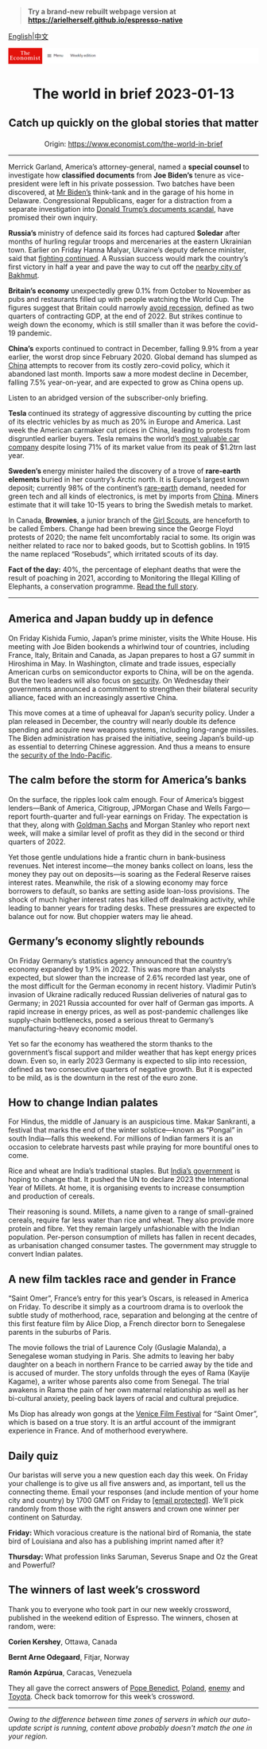 > **Try a brand-new rebuilt webpage version at https://arielherself.github.io/espresso-native**

[English](https://github.com/arielherself/espresso/blob/main/README.md)|[中文](https://github-com.translate.goog/arielherself/espresso/blob/main/README.md?_x_tr_sl=en&_x_tr_tl=zh-CN&_x_tr_hl=zh-CN&_x_tr_pto=wapp)



![The Economist](menubar.png)

# <p align="center">The world in brief 2023-01-13</p>

## <p align="center">Catch up quickly on the global stories that matter</p>

<p align="center">Origin: <a href="https://www.economist.com/the-world-in-brief">https://www.economist.com/the-world-in-brief</a><hr>

Merrick Garland, America’s attorney-general, named a <strong>special counsel </strong>to investigate how <strong>classified documents</strong> from <strong>Joe Biden’s</strong> tenure as vice-president were left in his private possession. Two batches have been discovered, at [Mr Biden’s](https://www.economist.com/united-states/2023/01/13/joe-bidens-documents-mess) think-tank and in the garage of his home in Delaware. Congressional Republicans, eager for a distraction from a separate investigation into [Donald Trump’s documents scandal](https://www.economist.com/united-states/2022/08/10/the-raid-on-mar-a-lago-could-shake-americas-foundations), have promised their own inquiry.

<strong>Russia’s </strong>ministry of defence said its forces had captured <strong>Soledar</strong> after months of hurling regular troops and mercenaries at the eastern Ukrainian town. Earlier on Friday Hanna Malyar, Ukraine’s deputy defence minister, said that [fighting continued](https://www.economist.com/leaders/2023/01/11/the-west-should-supply-tanks-to-ukraine). A Russian success would mark the country’s first victory in half a year and pave the way to cut off the [nearby city of Bakhmut](https://www.economist.com/europe/2022/12/06/russia-is-hurling-troops-at-the-tiny-ukrainian-town-of-bakhmut).

<strong>Britain’s economy</strong> unexpectedly grew 0.1% from October to November as pubs and restaurants filled up with people watching the World Cup. The figures suggest that Britain could narrowly [avoid recession](https://www.economist.com/the-economist-explains/2022/08/12/what-is-a-recession), defined as two quarters of contracting GDP, at the end of 2022. But strikes continue to weigh down the economy, which is still smaller than it was before the covid-19 pandemic.

<strong>China’s</strong> exports continued to contract in December, falling 9.9% from a year earlier, the worst drop since February 2020. Global demand has slumped as [China](https://www.economist.com/leaders/2023/01/05/how-chinas-reopening-will-disrupt-the-world-economy) attempts to recover from its costly zero-covid policy, which it abandoned last month. Imports saw a more modest decline in December, falling 7.5% year-on-year, and are expected to grow as China opens up.

Listen to an abridged version of the subscriber-only briefing.

<strong>Tesla </strong>continued its strategy of aggressive discounting by cutting the price of its electric vehicles by as much as 20% in Europe and America. Last week the American carmaker cut prices in China, leading to protests from disgruntled earlier buyers. Tesla remains the world’s [most valuable car company](https://www.economist.com/business/2023/01/04/investors-conclude-that-tesla-is-a-carmaker-not-a-tech-firm) despite losing 71% of its market value from its peak of $1.2trn last year.

<strong>Sweden’s </strong>energy minister hailed the discovery of a trove of <strong>rare-earth elements </strong>buried in her country’s Arctic north. It is Europe’s largest known deposit; currently 98% of the continent’s [rare-earth](https://www.economist.com/finance-and-economics/2021/03/31/governments-have-identified-commodities-essential-to-economic-and-military-security) demand, needed for green tech and all kinds of electronics, is met by imports from [China](https://www.economist.com/china/2019/06/15/rare-earths-give-china-leverage-in-the-trade-war-at-a-cost). Miners estimate that it will take 10-15 years to bring the Swedish metals to market.

In Canada, <strong>Brownies</strong>, a junior branch of the [Girl Scouts](https://www.economist.com/united-states/1999/11/18/girl-scouts-and-girl-power), are henceforth to be called Embers. Change had been brewing since the George Floyd protests of 2020; the name felt uncomfortably racial to some. Its origin was neither related to race nor to baked goods, but to Scottish goblins. In 1915 the name replaced “Rosebuds”, which irritated scouts of its day.

<strong>Fact of the day:</strong> 40%, the percentage of elephant deaths that were the result of poaching in 2021, according to Monitoring the Illegal Killing of Elephants, a conservation programme. [Read the full story](https://www.economist.com/science-and-technology/2023/01/11/what-causes-elephant-poaching).

----------

## America and Japan buddy up in defence

On Friday Kishida Fumio, Japan’s prime minister, visits the White House. His meeting with Joe Biden bookends a whirlwind tour of countries, including France, Italy, Britain and Canada, as Japan prepares to host a G7 summit in Hiroshima in May. In Washington, climate and trade issues, especially American curbs on semiconductor exports to China, will be on the agenda. But the two leaders will also focus on [security](https://www.economist.com/asia/2022/09/15/war-in-ukraine-has-bolstered-japans-support-for-a-stronger-army). On Wednesday their governments announced a commitment to strengthen their bilateral security alliance, faced with an increasingly assertive China. 

This move comes at a time of upheaval for Japan’s security policy. Under a plan released in December, the country will nearly double its defence spending and acquire new weapons systems, including long-range missiles. The Biden administration has praised the initiative, seeing Japan’s build-up as essential to deterring Chinese aggression. And thus a means to ensure the [security of the Indo-Pacific](https://www.economist.com/asia/2023/01/04/reinventing-the-indo-pacific).

## The calm before the storm for America’s banks

On the surface, the ripples look calm enough. Four of America’s biggest lenders—Bank of America, Citigroup, JPMorgan Chase and Wells Fargo—report fourth-quarter and full-year earnings on Friday. The expectation is that they, along with [Goldman Sachs](https://www.economist.com/finance-and-economics/2022/10/18/goldman-sachss-disastrous-main-street-gamble) and Morgan Stanley who report next week, will make a similar level of profit as they did in the second or third quarters of 2022.

Yet those gentle undulations hide a frantic churn in bank-business revenues. Net interest income—the money banks collect on loans, less the money they pay out on deposits—is soaring as the Federal Reserve raises interest rates. Meanwhile, the risk of a slowing economy may force borrowers to default, so banks are setting aside loan-loss provisions. The shock of much higher interest rates has killed off dealmaking activity, while leading to banner years for trading desks. These pressures are expected to balance out for now. But choppier waters may lie ahead.

## Germany’s economy slightly rebounds

On Friday Germany’s statistics agency announced that the country’s economy expanded by 1.9% in 2022. This was more than analysts expected, but slower than the increase of 2.6% recorded last year, one of the most difficult for the German economy in recent history. Vladimir Putin’s invasion of Ukraine radically reduced Russian deliveries of natural gas to Germany; in 2021 Russia accounted for over half of German gas imports. A rapid increase in energy prices, as well as post-pandemic challenges like supply-chain bottlenecks, posed a serious threat to Germany’s manufacturing-heavy economic model.

Yet so far the economy has weathered the storm thanks to the government’s fiscal support and milder weather that has kept energy prices down. Even so, in early 2023 Germany is expected to slip into recession, defined as two consecutive quarters of negative growth. But it is expected to be mild, as is the downturn in the rest of the euro zone.

## How to change Indian palates

For Hindus, the middle of January is an auspicious time. Makar Sankranti, a festival that marks the end of the winter solstice—known as “Pongal” in south India—falls this weekend. For millions of Indian farmers it is an occasion to celebrate harvests past while praying for more bountiful ones to come. 

Rice and wheat are India’s traditional staples. But [India’s government](https://www.economist.com/asia/2022/02/05/indias-government-and-its-greens-disagree-on-what-counts-as-forest) is hoping to change that. It pushed the UN to declare 2023 the International Year of Millets. At home, it is organising events to increase consumption and production of cereals. 

Their reasoning is sound. Millets, a name given to a range of small-grained cereals, require far less water than rice and wheat. They also provide more protein and fibre. Yet they remain largely unfashionable with the Indian population. Per-person consumption of millets has fallen in recent decades, as urbanisation changed consumer tastes. The government may struggle to convert Indian palates.

## A new film tackles race and gender in France

“Saint Omer”, France’s entry for this year’s Oscars, is released in America on Friday. To describe it simply as a courtroom drama is to overlook the subtle study of motherhood, race, separation and belonging at the centre of this first feature film by Alice Diop, a French director born to Senegalese parents in the suburbs of Paris. 

The movie follows the trial of Laurence Coly (Guslagie Malanda), a Senegalese woman studying in Paris. She admits to leaving her baby daughter on a beach in northern France to be carried away by the tide and is accused of murder. The story unfolds through the eyes of Rama (Kayije Kagame), a writer whose parents also come from Senegal. The trial awakens in Rama the pain of her own maternal relationship as well as her bi-cultural anxiety, peeling back layers of racial and cultural prejudice. 

Ms Diop has already won gongs at the [Venice Film Festival](https://www.economist.com/prospero/2017/09/05/why-it-is-significant-that-venice-film-festival-put-vr-on-the-bill) for “Saint Omer”, which is based on a true story. It is an artful account of the immigrant experience in France. And of motherhood everywhere.

## Daily quiz

Our baristas will serve you a new question each day this week. On Friday your challenge is to give us all five answers and, as important, tell us the connecting theme. Email your responses (and include mention of your home city and country) by 1700 GMT on Friday to [<span class="__cf_email__" data-cfemail="68391d01122d1b181a0d1b1b07280d0b07060705011b1c460b0705">[email&#160;protected]</span>](https://mail.google.com/mail/?view=cm&amp;fs=1&amp;tf=1&amp;to=QuizEspresso@economist.com). We’ll pick randomly from those with the right answers and crown one winner per continent on Saturday.

<strong>Friday: </strong>Which voracious creature is the national bird of Romania, the state bird of Louisiana and also has a publishing imprint named after it?

<strong>Thursday: </strong>What profession links Saruman, Severus Snape and Oz the Great and Powerful?

## The winners of last week’s crossword

Thank you to everyone who took part in our new weekly crossword, published in the weekend edition of Espresso. The winners, chosen at random, were: 

<strong>Corien Kershey</strong>, Ottawa, Canada

<strong>Bernt Arne Odegaard</strong>, Fitjar, Norway

<strong>Ramón Azpúrua</strong>, Caracas, Venezuela

They all gave the correct answers of [Pope Benedict](https://www.economist.com/international/2022/12/31/pope-benedict-xvi-was-an-iron-fist-in-a-white-glove), [Poland](https://www.economist.com/europe/2023/01/05/why-poland-loves-to-hate-germany), [enemy](https://www.economist.com/europe/2023/01/06/the-west-sends-armoured-fighting-vehicles-to-ukraine) and [Toyota](https://www.economist.com/business/2023/01/04/investors-conclude-that-tesla-is-a-carmaker-not-a-tech-firm). Check back tomorrow for this week’s crossword.

----------

*Owing to the difference between time zones of servers in which our auto-update script is running, content above probably doesn't match the one in your region.*
